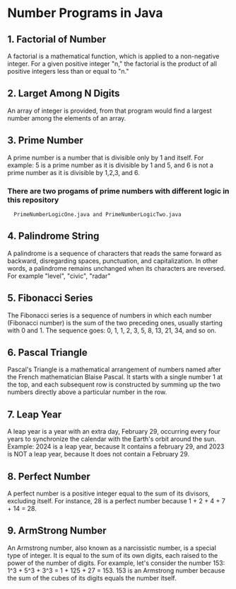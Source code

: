 # Number Programs in Java

## 1. Factorial of Number
A factorial is a mathematical function, which is applied to a non-negative integer. 
For a given positive integer "n," the factorial is the product of all positive integers less than or equal to "n."

## 2. Larget Among N Digits
An array of integer is provided, from that program would find a largest number among the elements of an array. 

## 3. Prime Number
A prime number is a number that is divisible only by 1 and itself. For example: 5 is a prime number as it is divisible by 1 and 5, 
and 6 is not a prime number as it is divisible by 1,2,3, and 6.
  ### There are two progams of prime numbers with different logic in this repository
      PrimeNumberLogicOne.java and PrimeNumberLogicTwo.java 

## 4. Palindrome String
A palindrome is a sequence of characters that reads the same forward as backward, disregarding spaces, punctuation, and capitalization.
 In other words, a palindrome remains unchanged when its characters are reversed. For example "level", "civic", "radar" 

## 5. Fibonacci Series
The Fibonacci series is a sequence of numbers in which each number (Fibonacci number) is the sum of the two preceding ones, 
usually starting with 0 and 1. The sequence goes: 0, 1, 1, 2, 3, 5, 8, 13, 21, 34, and so on.

## 6. Pascal Triangle
Pascal's Triangle is a mathematical arrangement of numbers named after the French mathematician Blaise Pascal. 
It starts with a single number 1 at the top, and each subsequent row is constructed by summing up the two numbers directly above a particular number in the row.

## 7. Leap Year
A leap year is a year with an extra day, February 29, occurring every four years to synchronize the calendar with the Earth's orbit around the sun.
Example: 2024 is a leap year, because It contains a february 29, and 2023 is NOT a leap year, because It does not contain a February 29.

## 8. Perfect Number
A perfect number is a positive integer equal to the sum of its divisors, excluding itself. For instance, 28 is a perfect number because 1 + 2 + 4 + 7 + 14 = 28.

## 9. ArmStrong Number
An Armstrong number, also known as a narcissistic number, is a special type of integer. It is equal to the sum of its own digits, each raised to the power of the number of digits.
For example, let's consider the number 153: 1^3 + 5^3 + 3^3 = 1 + 125 + 27 = 153. 
153 is an Armstrong number because the sum of the cubes of its digits equals the number itself.
